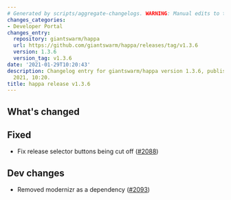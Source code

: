 ```yaml
---
# Generated by scripts/aggregate-changelogs. WARNING: Manual edits to this files will be overwritten.
changes_categories:
- Developer Portal
changes_entry:
  repository: giantswarm/happa
  url: https://github.com/giantswarm/happa/releases/tag/v1.3.6
  version: 1.3.6
  version_tag: v1.3.6
date: '2021-01-29T10:20:43'
description: Changelog entry for giantswarm/happa version 1.3.6, published on 29 January
  2021, 10:20.
title: happa release v1.3.6
---
```


## What's changed

## Fixed

- Fix release selector buttons being cut off ([#2088](https://github.com/giantswarm/happa/pull/2088))

## Dev changes

- Removed modernizr as a dependency ([#2093](https://github.com/giantswarm/happa/pull/2093))

